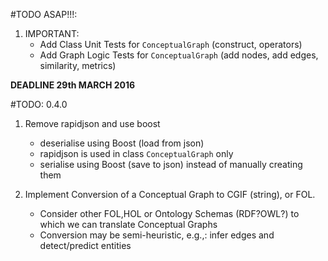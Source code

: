 #TODO ASAP!!!:

1. IMPORTANT:
    * Add Class Unit Tests for `ConceptualGraph` (construct, operators)
    * Add Graph Logic Tests for `ConceptualGraph` (add nodes, add edges, similarity, metrics)

**DEADLINE 29th MARCH 2016**

#TODO: 0.4.0

1. Remove rapidjson and use boost
    * deserialise using Boost (load from json)
    * rapidjson is used in class `ConceptualGraph` only
    * serialise using Boost (save to json) instead of manually creating them

2. Implement Conversion of a Conceptual Graph to CGIF (string), or FOL.
	* Consider other FOL,HOL or Ontology Schemas (RDF?OWL?) to which we can translate Conceptual Graphs
	* Conversion may be semi-heuristic, e.g.,: infer edges and detect/predict entities
